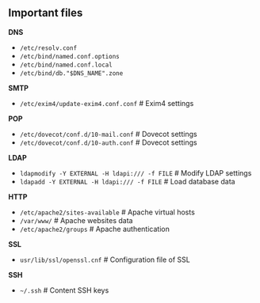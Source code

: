 ## Important files

**DNS**

* `/etc/resolv.conf`
* `/etc/bind/named.conf.options`
* `/etc/bind/named.conf.local`
* `/etc/bind/db."$DNS_NAME".zone`

**SMTP**

* `/etc/exim4/update-exim4.conf.conf` # Exim4 settings

**POP**

* `/etc/dovecot/conf.d/10-mail.conf` # Dovecot settings
* `/etc/dovecot/conf.d/10-auth.conf` # Dovecot settings

**LDAP**

* `ldapmodify -Y EXTERNAL -H ldapi:/// -f FILE` # Modify LDAP settings
* `ldapadd -Y EXTERNAL -H ldapi:/// -f FILE` # Load database data

**HTTP**

* `/etc/apache2/sites-available` # Apache virtual hosts
* `/var/www/` # Apache websites data
* `/etc/apache2/groups` # Apache authentication

**SSL**

* `usr/lib/ssl/openssl.cnf` # Configuration file of SSL

**SSH**

* `~/.ssh` # Content SSH keys
